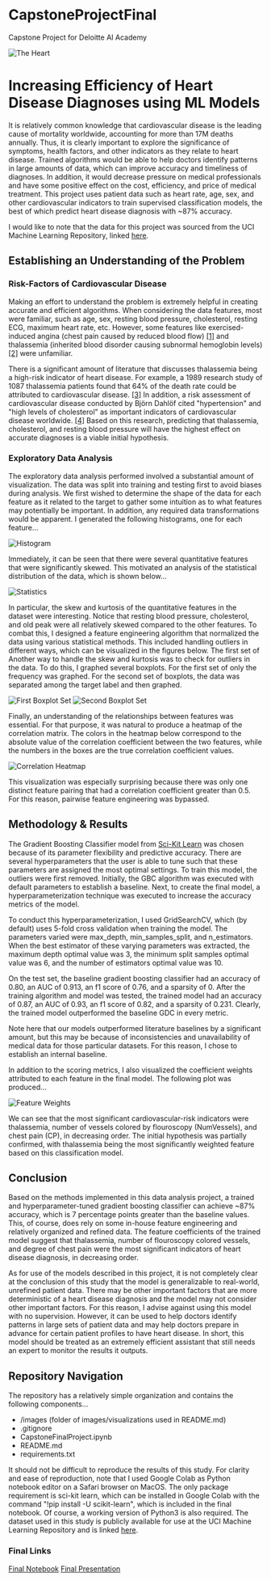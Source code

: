 # CapstoneProjectFinal
Capstone Project for Deloitte AI Academy


![The Heart](https://www.mayo.edu/-/media/kcms/gbs/research/images/2019/02/18/19/44/cardiovascular-research-center-main-8col.jpg)
# Increasing Efficiency of Heart Disease Diagnoses using ML Models

It is relatively common knowledge that cardiovascular disease is the leading cause of mortality worldwide, accounting for more than 17M deaths annually. Thus, it is clearly important to explore the significance of symptoms, health factors, and other indicators as they relate to heart disease. Trained algorithms would be able to help doctors identify patterns in large amounts of data, which can improve accuracy and timeliness of diagnoses. In addition, it would decrease pressure on medical professionals and have some positive effect on the cost, efficiency, and price of medical treatment. This project uses patient data such as heart rate, age, sex, and other cardiovascular indicators to train supervised classification models, the best of which predict heart disease diagnosis with ~87% accuracy.

I would like to note that the data for this project was sourced from the UCI Machine Learning Repository, linked [here](https://archive.ics.uci.edu/ml/index.php).

## Establishing an Understanding of the Problem
### Risk-Factors of Cardiovascular Disease
Making an effort to understand the problem is extremely helpful in creating accurate and efficient algorithms. When considering the data features, most were familiar, such as age, sex, resting blood pressure, cholesterol, resting ECG, maximum heart rate, etc. However, some features like exercised-induced angina (chest pain caused by reduced blood flow) [[1]](https://www.ahajournals.org/doi/10.1161/01.cir.0000060545.09308.f5) and thalassemia (inherited blood disorder causing subnormal hemoglobin levels) [[2]](https://www.ahajournals.org/doi/full/10.1161/CIRCHEARTFAILURE.109.913863) were unfamiliar. 

There is a significant amount of literature that discusses thalassemia being a high-risk indicator of heart disease. For example, a 1989 research study of 1087 thalassemia patients found that 64% of the death rate could be attributed to cardiovascular disease. [[3]](https://www.sciencedirect.com/science/article/pii/S014067368990264X) In addition, a risk assessment of cardiovascular disease conducted by Björn Dahlöf cited "hypertension" and "high levels of cholesterol" as important indicators of cardiovascular disease worldwide. [[4]](https://www.sciencedirect.com/science/article/pii/S0002914909024825) Based on this research, predicting that thalassemia, cholesterol, and resting blood pressure will have the highest effect on accurate diagnoses is a viable initial hypothesis. 

### Exploratory Data Analysis
The exploratory data analysis performed involved a substantial amount of visualization. The data was split into training and testing first to avoid biases during analysis. We first wished to determine the shape of the data for each feature as it related to the target to gather some intuition as to what features may potentially be important. In addition, any required data transformations would be apparent. I generated the following histograms, one for each feature...

![Histogram](images/EDAHist.png)

Immediately, it can be seen that there were several quantitative features that were significantly skewed. This motivated an analysis of the statistical distribution of the data, which is shown below...
   
![Statistics](images/stats.png)

In particular, the skew and kurtosis of the quantitative features in the dataset were interesting. Notice that resting blood pressure, cholesterol, and old peak were all relatively skewed compared to the other features. To combat this, I designed a feature engineering algorithm that normalized the data using various statistical methods. This included handling outliers in different ways, which can be visualized in the figures below. The first set of 
Another way to handle the skew and kurtosis was to check for outliers in the data. To do this, I graphed several boxplots. For the first set of only the frequency was graphed. For the second set of boxplots, the data was separated among the target label and then graphed. 

![First Boxplot Set](images/countbox.png)
![Second Boxplot Set](images/labelbox.png)

Finally, an understanding of the relationships between features was essential. For that purpose, it was natural to produce a heatmap of the correlation matrix. The colors in the heatmap below correspond to the absolute value of the correlation coefficient between the two features, while the numbers in the boxes are the true correlation coefficient values. 

![Correlation Heatmap](images/corr.png)

This visualization was especially surprising because there was only one distinct feature pairing that had a correlation coefficient greater than 0.5. For this reason, pairwise feature engineering was bypassed.

## Methodology & Results
The Gradient Boosting Classifier model from 
[Sci-Kit Learn](https://scikitlearn.org/stable/modules/generated/sklearn.ensemble.GradientBoostingClassifier.html) was chosen because of its parameter flexibility and predictive accuracy. There are several hyperparameters that the user is able to tune such that these parameters are assigned the most optimal settings. To train this model, the outliers were first removed. Initially, the GBC algorithm was executed with default parameters to establish a baseline. Next, to create the final model, a hyperparameterization technique was executed to increase the accuracy metrics of the model. 

To conduct this hyperparameterization, I used GridSearchCV, which (by default) uses 5-fold cross validation when training the model.
The parameters varied were max_depth, min_samples_split, and n_estimators. When the best estimator of these varying parameters was extracted, the maximum depth optimal value was 3, the minimum split samples optimal value was 6, and the number of estimators optimal value was 10.

On the test set, the baseline gradient boosting classifier had an accuracy of 0.80, an AUC of 0.913, an f1 score of 0.76, and a sparsity of 0. After the training algorithm and model was tested, the trained model had an accuracy of 0.87, an AUC of 0.93, an f1 score of 0.82, and a sparsity of 0.231. Clearly, the trained model outperformed the baseline GDC in every metric.

Note here that our models outperformed literature baselines by a significant amount, but this may be because of inconsistencies and unavailability of medical data for those particular datasets. For this reason, I chose to establish an internal baseline.

In addition to the scoring metrics, I also visualized the coefficient weights attributed to each feature in the final model. The following plot was produced...

![Feature Weights](images/feature_importance.png)

We can see that the most significant cardiovascular-risk indicators were thalassemia, number of vessels colored by flouroscopy (NumVessels), and chest pain (CP), in decreasing order. The initial hypothesis was partially confirmed, with thalassemia being the most significantly weighted feature based on this classification model. 


## Conclusion
Based on the methods implemented in this data analysis project, a trained and hyperparameter-tuned gradient boosting classifier can achieve ~87% accuracy, which is 7 percentage points greater than the baseline values. This, of course, does rely on some in-house feature engineering and relatively organized and refined data. The feature coefficients of the trained model suggest that thalassemia, number of flouroscopy colored vessels, and degree of chest pain were the most significant indicators of heart disease diagnosis, in decreasing order. 

As for use of the models described in this project, it is not completely clear at the conclusion of this study that the model is generalizable to real-world, unrefined patient data. There may be other important factors that are more deterministic of a heart disease diagnosis and the model may not consider other important factors. For this reason, I advise against using this model with no supervision. However, it can be used to help doctors identify patterns in large sets of patient data and may help doctors prepare in advance for certain patient profiles to have heart disease. In short, this model should be treated as an extremely efficient assistant that still needs an expert to monitor the results it outputs.

## Repository Navigation

The repository has a relatively simple organization and contains the following components...
- /images (folder of images/visualizations used in README.md)
- .gitignore
- CapstoneFinalProject.ipynb
- README.md
- requirements.txt

It should not be difficult to reproduce the results of this study. For clarity and ease of reproduction, note that I used Google Colab as Python notebook editor on a Safari browser on MacOS. The only package requirement is sci-kit learn, which can be installed in Google Colab with the command "!pip install -U scikit-learn", which is included in the final notebook. Of course, a working version of Python3 is also required. The dataset used in this study is publicly available for use at the UCI Machine Learning Repository and is linked [here](https://archive.ics.uci.edu/ml/datasets/heart+disease).  

### Final Links
[Final Notebook](/CapstoneFinalProject.ipynb)
[Final Presentation](/_____)

